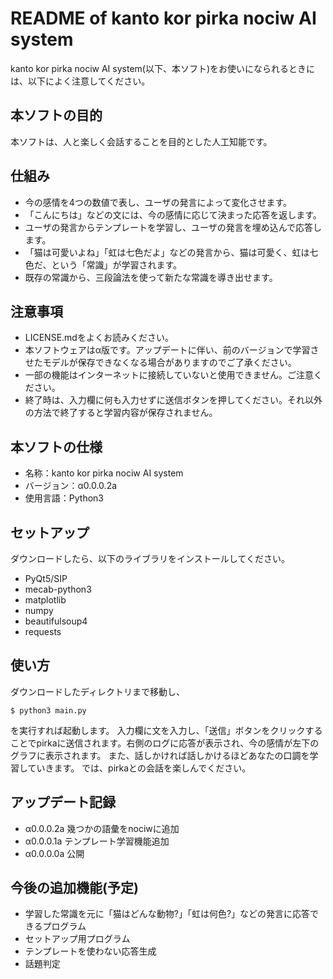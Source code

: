 # README of kanto kor pirka nociw AI system
kanto kor pirka nociw AI system(以下、本ソフト)をお使いになられるときには、以下によく注意してください。

## 本ソフトの目的
本ソフトは、人と楽しく会話することを目的とした人工知能です。

## 仕組み
* 今の感情を4つの数値で表し、ユーザの発言によって変化させます。
* 「こんにちは」などの文には、今の感情に応じて決まった応答を返します。
* ユーザの発言からテンプレートを学習し、ユーザの発言を埋め込んで応答します。
* 「猫は可愛いよね」「虹は七色だよ」などの発言から、猫は可愛く、虹は七色だ、という「常識」が学習されます。
* 既存の常識から、三段論法を使って新たな常識を導き出せます。

## 注意事項
* LICENSE.mdをよくお読みください。
* 本ソフトウェアはα版です。アップデートに伴い、前のバージョンで学習させたモデルが保存できなくなる場合がありますのでご了承ください。
* 一部の機能はインターネットに接続していないと使用できません。ご注意ください。
* 終了時は、入力欄に何も入力せずに送信ボタンを押してください。それ以外の方法で終了すると学習内容が保存されません。

## 本ソフトの仕様
* 名称：kanto kor pirka nociw AI system
* バージョン：α0.0.0.2a
* 使用言語：Python3

## セットアップ
ダウンロードしたら、以下のライブラリをインストールしてください。
* PyQt5/SIP
* mecab-python3
* matplotlib
* numpy
* beautifulsoup4
* requests

## 使い方
ダウンロードしたディレクトリまで移動し、

```console:
$ python3 main.py
```
を実行すれば起動します。
入力欄に文を入力し、「送信」ボタンをクリックすることでpirkaに送信されます。右側のログに応答が表示され、今の感情が左下のグラフに表示されます。
また、話しかければ話しかけるほどあなたの口調を学習していきます。
では、pirkaとの会話を楽しんでください。

## アップデート記録
* α0.0.0.2a 幾つかの語彙をnociwに追加
* α0.0.0.1a テンプレート学習機能追加
* α0.0.0.0a 公開

## 今後の追加機能(予定)
* 学習した常識を元に「猫はどんな動物?」「虹は何色?」などの発言に応答できるプログラム
* セットアップ用プログラム
* テンプレートを使わない応答生成
* 話題判定
